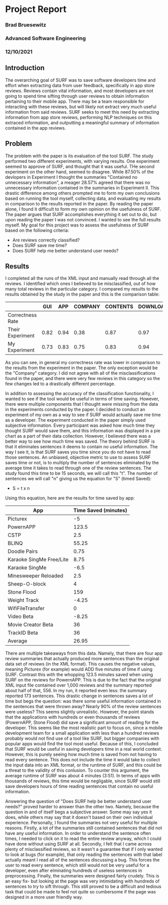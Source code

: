 # Project Report

### Brad Bruesewitz
### Advanced Software Engineering
### 12/10/2021

## Introduction 
The overarching goal of SURF was to save software developers time and effort when extracting data from user feedback, specifically in app store reviews. Reviews contain vital information, and most developers are not going to spend time sifting through user reviews to obtain information pertaining to their mobile app. There may be a team responsible for interacting with these reviews, but will likely not extract very much useful information from said reviews. SURF seeks to meet this need by extracting information from app store reviews, performing NLP techniques on this extraced information, and outputting a meaningful summary of information contained in the app reviews.

## Problem
The problem with the paper is its evaluation of the tool SURF. The study performed two different experiments, with varying results. One experiment seemed to approve of SURF, and thought that it was useful. THe second experiment on the other hand, seemed to disagree. While 87.50% of the devlopers in Experiment I thought the summaries "Contained no unnecessary information", a meager 28.57% agreed that there was no unnecessary information contained in the summaries in Experiment II. This drastic difference among others prompted me to form my own conclusions based on running the tool myself, collecting data, and evaluating my results in comparison to the results reported in the paper. By reading the paper alone, I found it difficult to form my own opinion on the usefulness of SURF. The paper argues that SURF accomplishes everything it set out to do, but upon reading the paper I was not convinced. I wanted to see the full results myself. My goal for this project was to assess the usefulness of SURF based on the following criteria:

  - Are reviews correctly classified?
  - Does SURF save me time?
  - Does SURF help me better understand user needs?

## Results
I completed all the runs of the XML input and manually read through all the reviews. I identified which ones I believed to be misclassified, out of how many total reviews in the particular category. I compared my results to the results obtained by the study in the paper and this is the comparison table:

|                  | GUI  | APP  | COMPANY | CONTENTS | DOWNLOAD | FEATURE/FUNC. | IMPROVEMENT | MODEL | PRICING | RESOURCES | SECURITY | UPDATE/VERSION | TOTAL |
| ---------------- | ---- | ---- | ------- | -------- | -------- | ------------- | ----------- | ----- | ------- | --------- | -------- | -------------- | ----- |
| Correctness Rate |      |      |         |          |          |               |             |       |         |           |          |                |       |
| Their Experiment | 0.82 | 0.94 | 0.38    | 0.87     | 0.97     | 0.94          | 0.93        | 0.86  | 1.00    | 0.83      | 0.94     | 0.86           | 0.91  |
| My Experiment    | 0.73 | 0.83 | 0.75    | 0.83     | 0.94     | 0.79          | 0.86        | 0.78  | 0.80    | 0.67      | 0.63     | 0.87           | 0.80  |


As you can see, in general my correctness rate was lower in comparison to the results from the experiment in the paper. The only exception would be the "Company" category. I did not agree with all of the misclassifications found in the paper, and there were very few reviews in this category so the few changes led to a drastically different percentage.

In addition to assessing the accuracy of the classification functionality, I wanted to see if the tool would be useful in terms of time saving. However, there were multiple components that I thought were missing from the data in the experiments conducted by the paper. I decided to conduct an experiment of my own as a way to see if SURF would actually save me time as a developer. The experiment conducted in the paper simply used subjective information. Every participant was asked how much time they thought SURF would save them, and this information was displayed in a pie chart as a part of their data collection. However, I believed there was a better way to see how much time was saved. The theory behind SURF is that it eliminates sentences it deems to contain no useful information. The way I see it, is that SURF saves you time since you do not have to read those sentences. An unbiased, objective metric to use to assess SURF saves time or not, is to multiply the number of sentences eliminated by the average time it takes to read through one of the review sentences. The study found this time to be 15 seconds, we will call this "t". The number of sentences we will call "n" giving us the equation for "S" (timed Saved):

- S = t x n

Using this equation, here are the results for time saved by app:

| App                      | Time Saved (minutes) |
| ------------------------ | -------------------- |
| Picturex                 | \-5                  |
| PowernAPP                | 123.5                |
| CSTP                     | 2.5                  |
| BLINQ                    | 55.25                |
| Doodle Pairs             | 0.75                 |
| Karaoke SingMe Free/Lite | 8.75                 |
| Karaoke SingMe           | \-6.5                |
| Minesweeper Reloaded     | 2.5                  |
| Sheep-O-block            | 4                    |
| Stone Flood              | 159                  |
| Weight Track             | \-4.25               |
| WifiFileTransfer         | 0                    |
| Video Beta               | \-8.25               |
| Movie Creator Beta       | 36                   |
| TrackID Beta             | 36                   |
| Average                  | 26.95                |

There are multiple takeaways from this data. Namely, that there are four app review summaries that actually produced more sentences than the original data set of reviews (in the XML format). This causes the negative values, meaning Picturex (for example) would ADD five minutes of time if using SURF. Contrast this with the whopping 123.5 minutes saved when using SURF on the reviews for PowernAPP. This is due to the fact that the original XML input file contained over 1,000 reviews and the summary reported about half of that, 556. In my run, it reported even less: the summary reported 173 sentences. This drastic change in sentences saves a lot of time but begs the question: was there some useful information contained in the sentences that were thrown away? Nearly 90% of the review sentences were useless? This seems slightly unrealistic. However, the point stands that the applications with hundreds or even thousands of reviews (PowernAPP, Stone Flood) did save a significant amount of reading for the developer. This seems like the most realistic part to focus on, since a mobile development team for a small application with less than a hundred reviews probably would not find use of a tool like SURF, but bigger companies with popular apps would find the tool most useful. Because of this, I concluded that SURF would be useful in saving developers time in a real world context. However, this is purely seeing how much time is saved from not having to read every sentence. This does not include the time it would take to collect the input data into an XML format, or the runtime of SURF, and this could be a threat to the validity of this conlusion. To counter this argument, the average runtime of SURF was about 4 minutes (3:51). In terms of apps with thousands of reviews, this time would be negligable, since SURF would still save developers hours of time reading sentences that contain no useful information.


Answering the question of "Does SURF help be better understand user needs?" proved harder to answer than the other two. Namely, because the question in and of itself begs a subjective answer. Some may say yes it does, while others may say that it doesn't based on their own individual experience. Personally, I found the summaries not very useful for multiple reasons. Firstly, a lot of the summaries still contained sentences that did not have any useful information. In order to understand the sentence often times, I needed to click on it to read the entire review anyway, which I could have done without using SURF at all. Secondly, I felt that I came across plenty of misclassified reviews, so it wasn't a guarantee that if I only wanted to look at bugs (for example), that only reading the sentences with that label actually meant I read all of the sentences discussing a bug. This forces the user to read every sentence, which still would not be very useful for a developer, even after elminating hundreds of useless sentences in preprocessing. Finally, the summaries were designed fairly crudely. This is an easy fix- but looking at the page was very intimidating with hundreds of sentences to try to sift through. This still proved to be a difficult and tedious task that could be made to feel not quite so cumbersome if the page was designed in a more user friendly way.


